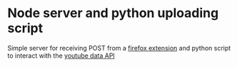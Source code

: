 # Node server and python uploading script
Simple server for receiving POST from a [firefox extension](https://github.com/EdvardSire/uploader-plugin) and python script to interact with the [youtube data API](https://developers.google.com/youtube/v3/getting-started)
